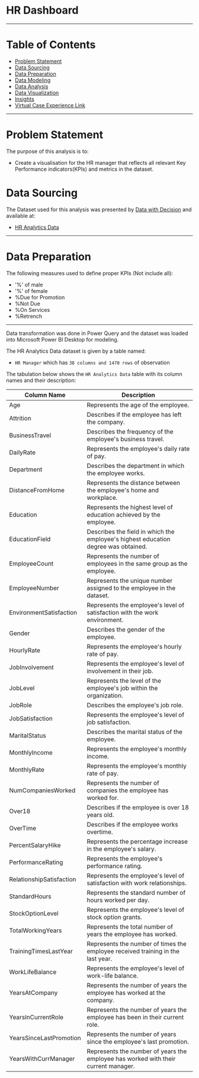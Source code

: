 # HR Dashboard


---


# Table of Contents

- [Problem Statement](https://github.com/jiang54/HR-Dashboard#Problem-Statement)
- [Data Sourcing](https://github.com/jiang54/HR-Dashboard#Data-Sourcing)
- [Data Preparation](https://github.com/jiang54/HR-Dashboard#Data-Preparation)
- [Data Modeling](https://github.com/jiang54/HR-Dashboard#Data-Modeling)
- [Data Analysis](https://github.com/jiang54/HR-Dashboard#Data-Analysis)
- [Data Visualization](https://github.com/jiang54/HR-Dashboard#Data-Visualization)
- [Insights](https://github.com/jiang54/HR-Dashboard#Insights)
- [Virtual Case Experience Link](https://github.com/jiang54/HR-Dashboard#Virtual-Case-Experience-Link)


---

# Problem Statement

The purpose of this analysis is to: 
- Create a visualisation for the HR manager that reflects all relevant Key Performance indicators(KPIs)
and metrics in the dataset.


# Data Sourcing

The Dataset used for this analysis was presented by [Data with Decision](https://drive.google.com/file/d/1ry1vckMKG_Koq71jRvKROHMy7rrdYQmR) and available at:

- [HR Analytics Data](https://github.com/jiang54/HR-Dashboard/blob/main/HR%20Analytics%20Data.csv)


---

# Data Preparation

The following measures used to define proper KPIs (Not include all):
- '%' of male
- '%' of female
- %Due for Promotion
- %Not Due
- %On Services
- %Retrench

---

Data transformation was done in Power Query and the dataset was loaded into Microsoft Power BI Desktop for modeling.

The HR Analytics Data dataset is given by a table named:

- `HR Manager` which has `38 columns and 1470 rows` of observation


The tabulation below shows the `HR Analytics Data` table with its column names and their description:

| Column Name | Description |
| ----------- | ----------- |
| Age | Represents the age of the employee. |
| Attrition | Describes if the employee has left the company. |
| BusinessTravel | Describes the frequency of the employee's business travel. |
| DailyRate | Represents the employee's daily rate of pay. |
| Department | Describes the department in which the employee works. |
| DistanceFromHome | Represents the distance between the employee's home and workplace. |
| Education | Represents the highest level of education achieved by the employee. |
| EducationField | Describes the field in which the employee's highest education degree was obtained. |
| EmployeeCount | Represents the number of employees in the same group as the employee. |
| EmployeeNumber | Represents the unique number assigned to the employee in the dataset. |
| EnvironmentSatisfaction | Represents the employee's level of satisfaction with the work environment. |
| Gender | Describes the gender of the employee. |
| HourlyRate | Represents the employee's hourly rate of pay. |
| JobInvolvement | Represents the employee's level of involvement in their job. |
| JobLevel | Represents the level of the employee's job within the organization. |
| JobRole | Describes the employee's job role. |
| JobSatisfaction | Represents the employee's level of job satisfaction. |
| MaritalStatus | Describes the marital status of the employee. |
| MonthlyIncome | Represents the employee's monthly income. |
| MonthlyRate | Represents the employee's monthly rate of pay. |
| NumCompaniesWorked | Represents the number of companies the employee has worked for. |
| Over18 | Describes if the employee is over 18 years old. |
| OverTime | Describes if the employee works overtime. |
| PercentSalaryHike | Represents the percentage increase in the employee's salary. |
| PerformanceRating | Represents the employee's performance rating. |
| RelationshipSatisfaction | Represents the employee's level of satisfaction with work relationships. |
| StandardHours | Represents the standard number of hours worked per day. |
| StockOptionLevel | Represents the employee's level of stock option grants. |
| TotalWorkingYears | Represents the total number of years the employee has worked. |
| TrainingTimesLastYear | Represents the number of times the employee received training in the last year. |
| WorkLifeBalance | Represents the employee's level of work-life balance. |
| YearsAtCompany | Represents the number of years the employee has worked at the company. |
| YearsInCurrentRole | Represents the number of years the employee has been in their current role. |
| YearsSinceLastPromotion | Represents the number of years since the employee's last promotion. |
| YearsWithCurrManager | Represents the number of years the employee has worked with their current manager. |
